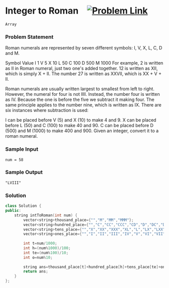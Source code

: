 
# Integer to Roman &ensp;  [![Problem Link](https://img.shields.io/badge/-LeetCode-FFA116?style=for-the-badge&logo=LeetCode&logoColor=black)](https://leetcode.com/problems/integer-to-roman/)

```
Array
``` 
### Problem Statement 
Roman numerals are represented by seven different symbols: I, V, X, L, C, D and M.

Symbol       Value
I             1
V             5
X             10
L             50
C             100
D             500
M             1000
For example, 2 is written as II in Roman numeral, just two one's added together. 12 is written as XII, which is simply X + II. The number 27 is written as XXVII, which is XX + V + II.

Roman numerals are usually written largest to smallest from left to right. However, the numeral for four is not IIII. Instead, the number four is written as IV. Because the one is before the five we subtract it making four. The same principle applies to the number nine, which is written as IX. There are six instances where subtraction is used:

I can be placed before V (5) and X (10) to make 4 and 9. 
X can be placed before L (50) and C (100) to make 40 and 90. 
C can be placed before D (500) and M (1000) to make 400 and 900.
Given an integer, convert it to a roman numeral.



### Sample Input
```
num = 58
```
### Sample Output
```
"LVIII"
```

### Solution
```cpp
class Solution {
public:
    string intToRoman(int num) {
        vector<string>thousand_place={"","M","MM","MMM"};
        vector<string>hundred_place={"","C","CC","CCC","CD","D","DC","DCC","DCCC","CM"};
        vector<string>tens_place={"","X","XX","XXX","XL","L","LX","LXX","LXXX","XC"};
        vector<string>ones_place={"","I","II","III","IV","V","VI","VII","VIII","IX"};
        
        int t=num/1000;
        int h=(num%1000)/100;
        int te=(num%100)/10;
        int o=num%10;
        
        string ans=thousand_place[t]+hundred_place[h]+tens_place[te]+ones_place[o];
        return ans;
    }
};
```